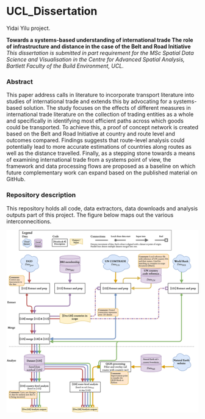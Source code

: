 # UCL_Dissertation
Yidai Yilu project.

**Towards a systems-based understanding of international trade
The role of infrastructure and distance in the case of the Belt and Road Initiative**
_This dissertation is submitted in part requirement for the MSc Spatial Data Science and Visualisation in the Centre for Advanced Spatial Analysis, Bartlett Faculty of the Build Environment, UCL._


### Abstract
This paper address calls in literature to incorporate transport literature into studies of international trade and extends this by advocating for a systems-based solution. The study focuses on the effects of different measures in international trade literature on the collection of trading entities as a whole and specifically in identifying most efficient paths across which goods could be transported. To achieve this, a proof of concept network is created based on the Belt and Road Initiative at country and route level and outcomes compared.
Findings suggests that route-level analysis could potentially lead to more accurate estimations of countries along routes as well as the distance travelled.
Finally, as a stepping stone towards a means of examining international trade from a systems point of view, the framework and data processing flows are proposed as a baseline on which future complementary work can expand based on the published material on GitHub.

### Repository description
This repository holds all code, data extractors, data downloads and analysis outputs part of this project. The figure below maps out the various interconnecitions.

![Process_sketch](./Write_up_graphics/Dissertation_data_flow.png)
